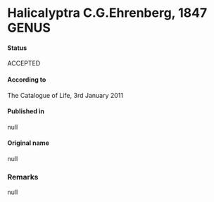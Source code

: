 Halicalyptra C.G.Ehrenberg, 1847 GENUS
=======

#### Status
ACCEPTED

#### According to
The Catalogue of Life, 3rd January 2011

#### Published in
null

#### Original name
null

### Remarks
null